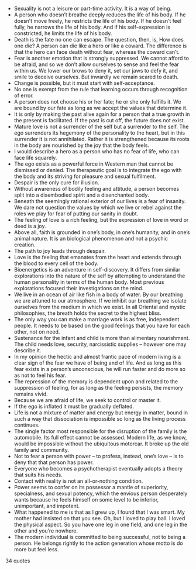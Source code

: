  - Sexuality is not a leisure or part-time activity. It is a way of being.
 - A person who doesn’t breathe deeply reduces the life of his body. If he doesn’t move freely, he restricts the life of his body. If he doesn’t feel fully, he narrows the life of his body. And if his self-expression is constricted, he limits the life of his body.
 - Death is the fate no one can escape. The question, then, is, How does one die? A person can die like a hero or like a coward. The difference is that the hero can face death without fear, whereas the coward can’t.
 - Fear is another emotion that is strongly suppressed. We cannot afford to be afraid, and so we don’t allow ourselves to sense and feel the fear within us. We lower our brows to deny it, set our jaws to defy it, and smile to deceive ourselves. But inwardly we remain scared to death.
 - Change is possible, but it must start with self-acceptance.
 - No one is exempt from the rule that learning occurs through recognition of error.
 - A person does not choose his or her fate; he or she only fulfills it. We are bound by our fate as long as we accept the values that determine it.
 - It is only by making the past alive again for a person that a true growth in the present is facilitated. If the past is cut off, the future does not exist.
 - Mature love is not a surrender of the self but a surrender to the self. The ego surrenders its hegemony of the personality to the heart, but in this surrender it is not annihilated. Rather it is strengthened because its roots in the body are nourished by the joy that the body feels.
 - I would describe a hero as a person who has no fear of life, who can face life squarely.
 - The ego exists as a powerful force in Western man that cannot be dismissed or denied. The therapeutic goal is to integrate the ego with the body and its striving for pleasure and sexual fulfilment.
 - Despair is the only cure for illusion.
 - Without awareness of bodily feeling and attitude, a person becomes split into a disembodied spirit and a disenchanted body.
 - Beneath the seemingly rational exterior of our lives is a fear of insanity. We dare not question the values by which we live or rebel against the roles we play for fear of putting our sanity in doubt.
 - The feeling of love is a rich feeling, but the expression of love in word or deed is a joy.
 - Above all, faith is grounded in one’s body, in one’s humanity, and in one’s animal nature. It is an biological phenomenon and not a psychic creation.
 - The path to joy leads through despair.
 - Love is the feeling that emanates from the heart and extends through the blood to every cell of the body.
 - Bioenergetics is an adventure in self-discovery. It differs from similar explorations into the nature of the self by attempting to understand the human personality in terms of the human body. Most previous explorations focused their investigations on the mind.
 - We live in an ocean of air like fish in a body of water. By our breathing we are attuned to our atmosphere. If we inhibit our breathing we isolate ourselves from the medium in which we exist. In all Oriental and mystic philosophies, the breath holds the secret to the highest bliss.
 - The only way you can make a marriage work is as free, independent people. It needs to be based on the good feelings that you have for each other, not on need.
 - Sustenance for the infant and child is more than alimentary nourishment. The child needs love, security, narcissistic supplies – however one may describe it.
 - In my opinion the hectic and almost frantic pace of modern living is a clear sign of the fear we have of being and of life. And as long as this fear exists in a person’s unconscious, he will run faster and do more so as not to feel his fear.
 - The repression of the memory is dependent upon and related to the suppression of feeling, for as long as the feeling persists, the memory remains vivid.
 - Because we are afraid of life, we seek to control or master it.
 - If the ego is inflated it must be gradually deflated.
 - Life is not a mixture of matter and energy but energy in matter, bound in such a way that dissociation is impossible so long as the living process continues.
 - The single factor most responsible for the disruption of the family is the automobile. Its full effect cannot be assessed. Modern life, as we know, would be impossible without the ubiquitous motorcar. It broke up the old family and community.
 - Not to fear a person with power – to profess, instead, one’s love – is to deny that that person has power.
 - Everyone who becomes a psychotherapist eventually adopts a theory that suits his needs.
 - Contact with reality is not an all-or-nothing condition.
 - Power seems to confer on its possessor a mantle of superiority, specialness, and sexual potency, which the envious person desperately wants because he feels himself on some level to be inferior, unimportant, and impotent.
 - What happened to me is that as I grew up, I found that I was smart. My mother had insisted on that you see. Oh, but I loved to play ball. I loved the physical aspect. So you have one leg in one field, and one leg in the other and you’re nowhere.
 - The modern individual is committed to being successful, not to being a person. He belongs rightly to the action generation whose motto is do more but feel less.

34 quotes